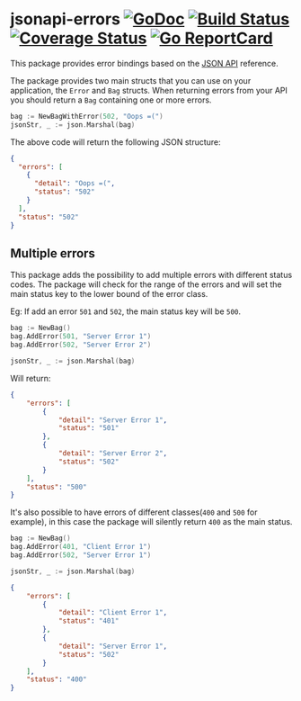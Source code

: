 # jsonapi-errors [![GoDoc](https://godoc.org/github.com/golang/gddo?status.svg)](http://godoc.org/github.com/AmuzaTkts/jsonapi-errors) [![Build Status](https://travis-ci.org/AmuzaTkts/jsonapi-errors.svg?branch=master)](https://travis-ci.org/AmuzaTkts/jsonapi-errors) [![Coverage Status](https://coveralls.io/repos/github/AmuzaTkts/jsonapi-errors/badge.svg?branch=master)](https://coveralls.io/github/AmuzaTkts/jsonapi-errors?branch=master) [![Go ReportCard](https://goreportcard.com/badge/github.com/AmuzaTkts/jsonapi-errors)](https://goreportcard.com/report/github.com/AmuzaTkts/jsonapi-errors)

This package provides error bindings based on the [JSON API](http://jsonapi.org/format/#errors)
reference.

The package provides two main structs that you can use on your application, the
`Error` and `Bag` structs. When returning errors from your API you should return
a `Bag` containing one or more errors.

```Go
bag := NewBagWithError(502, "Oops =(")
jsonStr, _ := json.Marshal(bag)
```

The above code will return the following JSON structure:

```JSON
{
  "errors": [
    {
      "detail": "Oops =(",
      "status": "502"
    }
  ],
  "status": "502"
}
```

## Multiple errors
This package adds the possibility to add multiple errors with different status
codes. The package will check for the range of the errors and will set the main
status key to the lower bound of the error class.

Eg: If add an error `501` and `502`, the main status key will be `500`.

```Go
bag := NewBag()
bag.AddError(501, "Server Error 1")
bag.AddError(502, "Server Error 2")

jsonStr, _ := json.Marshal(bag)
```

Will return:
```JSON
{
    "errors": [
        {
            "detail": "Server Error 1",
            "status": "501"
        },
        {
            "detail": "Server Error 2",
            "status": "502"
        }
    ],
    "status": "500"
}
```

It's also possible to have errors of different classes(`400` and `500` for example),
in this case the package will silently return `400` as the main status.

```Go
bag := NewBag()
bag.AddError(401, "Client Error 1")
bag.AddError(502, "Server Error 1")

jsonStr, _ := json.Marshal(bag)
```

```JSON
{
    "errors": [
        {
            "detail": "Client Error 1",
            "status": "401"
        },
        {
            "detail": "Server Error 1",
            "status": "502"
        }
    ],
    "status": "400"
}
```
